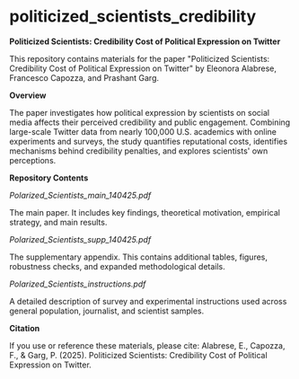 # politicized_scientists_credibility

**Politicized Scientists: Credibility Cost of Political Expression on Twitter**

This repository contains materials for the paper "Politicized Scientists: Credibility Cost of Political Expression on Twitter" by Eleonora Alabrese, Francesco Capozza, and Prashant Garg.

**Overview**

The paper investigates how political expression by scientists on social media affects their perceived credibility and public engagement. Combining large-scale Twitter data from nearly 100,000 U.S. academics with online experiments and surveys, the study quantifies reputational costs, identifies mechanisms behind credibility penalties, and explores scientists' own perceptions.

**Repository Contents**

_Polarized_Scientists_main_140425.pdf_

The main paper. It includes key findings, theoretical motivation, empirical strategy, and main results.

_Polarized_Scientists_supp_140425.pdf_

The supplementary appendix. This contains additional tables, figures, robustness checks, and expanded methodological details.

_Polarized_Scientists_instructions.pdf_

A detailed description of survey and experimental instructions used across general population, journalist, and scientist samples.

**Citation**

If you use or reference these materials, please cite:
Alabrese, E., Capozza, F., & Garg, P. (2025). Politicized Scientists: Credibility Cost of Political Expression on Twitter.
